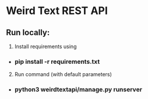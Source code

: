 # Weird Text REST API

## Run locally:

1. Install requirements using
 - ### pip install -r requirements.txt
2. Run command (with default parameters)
 - ### python3 weirdtextapi/manage.py runserver
